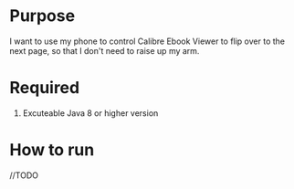 # Purpose
I want to use my phone to control Calibre Ebook Viewer to flip over to the next page, so that I don't need to raise up my arm.

# Required
1. Excuteable Java 8 or higher version

# How to run
//TODO
